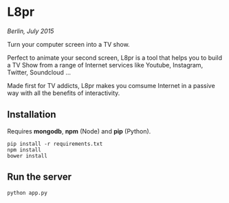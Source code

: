 # L8pr
_Berlin, July 2015_

Turn your computer screen into a TV show.

Perfect to animate your second screen, L8pr is a tool that helps you to build
a TV Show from a range of Internet services like Youtube, Instagram, Twitter,
Soundcloud ...

Made first for TV addicts, L8pr makes you comsume Internet in a passive way with all the benefits of interactivity.


## Installation

Requires __mongodb__, __npm__ (Node) and __pip__ (Python).

```
pip install -r requirements.txt
npm install
bower install
```

## Run the server

```
python app.py
```
